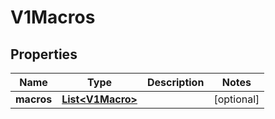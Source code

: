 # V1Macros

## Properties
Name | Type | Description | Notes
------------ | ------------- | ------------- | -------------
**macros** | [**List&lt;V1Macro&gt;**](V1Macro.md) |  |  [optional]
